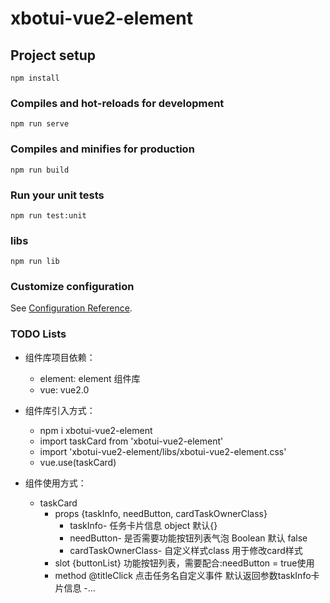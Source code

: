 # xbotui-vue2-element

## Project setup
```
npm install
```

### Compiles and hot-reloads for development
```
npm run serve
```

### Compiles and minifies for production
```
npm run build
```

### Run your unit tests
```
npm run test:unit
```

### libs
```
npm run lib
```

### Customize configuration
See [Configuration Reference](https://cli.vuejs.org/config/).

### TODO Lists

- 组件库项目依赖：
    - element: element 组件库
    - vue: vue2.0

- 组件库引入方式：
    - npm i xbotui-vue2-element
    - import taskCard from 'xbotui-vue2-element'
    - import 'xbotui-vue2-element/libs/xbotui-vue2-element.css'
    - vue.use(taskCard)
- 组件使用方式：
  - taskCard
    - props {taskInfo, needButton, cardTaskOwnerClass}
      - taskInfo- 任务卡片信息 object 默认{}
      - needButton- 是否需要功能按钮列表气泡 Boolean 默认 false
      - cardTaskOwnerClass- 自定义样式class 用于修改card样式
    - slot {buttonList} 功能按钮列表，需要配合:needButton = true使用
    - method @titleClick 点击任务名自定义事件 默认返回参数taskInfo卡片信息
  -...
  